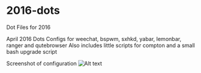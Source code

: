 # 2016-dots
Dot Files for 2016

April 2016 Dots
Configs for weechat, bspwm, sxhkd, yabar, lemonbar, ranger and qutebrowser
Also includes little scripts for compton and a small bash upgrade script

Screenshot of configuration
![Alt text](https://raw.githubusercontent.com/z1lt0id/2016-dots/master/pictures/apr2016.png?raw=true "April 2016 Desktop")
